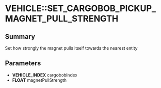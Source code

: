 # VEHICLE::SET_CARGOBOB_PICKUP_MAGNET_PULL_STRENGTH

## Summary
Set how strongly the magnet pulls itself towards the nearest entity

## Parameters
* **VEHICLE_INDEX** cargobobIndex
* **FLOAT** magnetPullStrength
